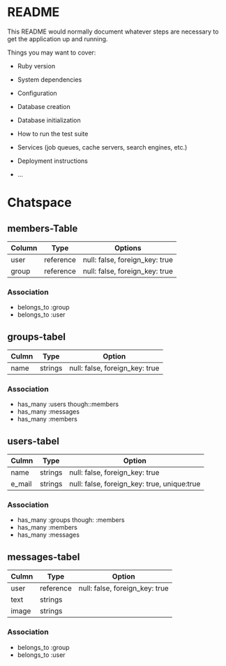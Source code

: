 # README

This README would normally document whatever steps are necessary to get the
application up and running.

Things you may want to cover:

* Ruby version

* System dependencies

* Configuration

* Database creation

* Database initialization

* How to run the test suite

* Services (job queues, cache servers, search engines, etc.)

* Deployment instructions

* ...

# Chatspace #

## members-Table
|Column|Type|Options|
|------|----|-------|
|user|reference|null: false, foreign_key: true|
|group|reference|null: false, foreign_key: true|

### Association
- belongs_to :group
- belongs_to :user


## groups-tabel
|Culmn|Type|Option|
|-----|----|------|
|name|strings|null: false, foreign_key: true|


### Association
- has_many :users though::members
- has_many :messages
- has_many :members


## users-tabel
|Culmn|Type|Option|
|-----|----|------|
|name|strings|null: false, foreign_key: true|
|e_mail|strings|null: false, foreign_key: true, unique:true|

### Association
- has_many :groups though: :members
- has_many :members
- has_many :messages

## messages-tabel
|Culmn|Type|Option|
|-----|----|------|
|user|reference|null: false, foreign_key: true|
|text|strings||
|image|strings||

### Association
- belongs_to :group
- belongs_to :user
